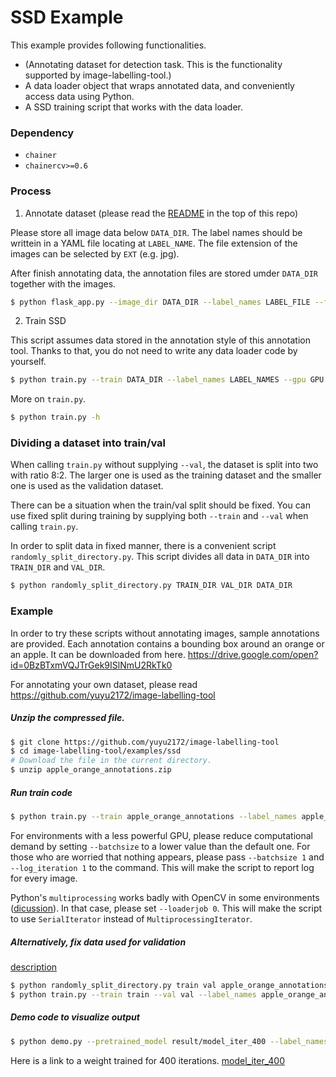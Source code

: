 # SSD Example


This example provides following functionalities.

+ (Annotating dataset for detection task. This is the functionality supported by image-labelling-tool.)
+ A data loader object that wraps annotated data, and conveniently access data using Python.
+ A SSD training script that works with the data loader.


### Dependency

+ `chainer`
+ `chainercv>=0.6`


### Process
1. Annotate dataset (please read the [README](https://github.com/yuyu2172/image-labelling-tool) in the top of this repo)

Please store all image data below `DATA_DIR`. The label names should be writtein in a YAML file locating at `LABEL_NAME`.
The file extension of the images can be selected by `EXT` (e.g. jpg).

After finish annotating data,
the annotation files are stored umder `DATA_DIR` together with the images.

```bash
$ python flask_app.py --image_dir DATA_DIR --label_names LABEL_FILE --file_ext EXT
```

2. Train SSD

This script assumes data stored in the annotation style of this annotation tool.
Thanks to that, you do not need to write any data loader code by yourself.

```bash
$ python train.py --train DATA_DIR --label_names LABEL_NAMES --gpu GPU
```

More on `train.py`.
```bash
$ python train.py -h
```


### Dividing a dataset into train/val
When calling `train.py` without supplying `--val`, the dataset is split into two with ratio 8:2.
The larger one is used as the training dataset and the smaller one is used as the validation dataset.

There can be a situation when the train/val split should be fixed.
You can use fixed split during training by supplying both `--train` and `--val` when calling `train.py`.

In order to split data in fixed manner, there is a convenient script `randomly_split_directory.py`.
This script divides all data in `DATA_DIR` into `TRAIN_DIR` and `VAL_DIR`.

```bash
$ python randomly_split_directory.py TRAIN_DIR VAL_DIR DATA_DIR
```


### Example

In order to try these scripts without annotating images, sample annotations are provided.
Each annotation contains a bounding box around an orange or an apple.
It can be downloaded from here.
https://drive.google.com/open?id=0BzBTxmVQJTrGek9ISlNmU2RkTk0

For annotating your own dataset, please read https://github.com/yuyu2172/image-labelling-tool

##### Unzip the compressed file.
```bash
$ git clone https://github.com/yuyu2172/image-labelling-tool
$ cd image-labelling-tool/examples/ssd
# Download the file in the current directory.
$ unzip apple_orange_annotations.zip
```

##### Run train code
```bash
$ python train.py --train apple_orange_annotations --label_names apple_orange_annotations/apple_orange_label_names.yml --val_iteration 100 --gpu GPU
```

For environments with a less powerful GPU, please reduce computational demand by setting `--batchsize` to a lower value than the default one.
For those who are worried that nothing appears, please pass `--batchsize 1` and `--log_iteration 1` to the command.
This will make the script to report log for every image.

Python's `multiprocessing` works badly with OpenCV in some environments ([dicussion](https://github.com/chainer/chainercv/issues/386#issuecomment-321485827)).
In that case, please set `--loaderjob 0`.
This will make the script to use `SerialIterator` instead of `MultiprocessingIterator`.

##### Alternatively, fix data used for validation
[description](https://github.com/yuyu2172/image-labelling-tool/tree/master/examples/ssd#dividing-dataset-into-trainval)
```bash
$ python randomly_split_directory.py train val apple_orange_annotations
$ python train.py --train train --val val --label_names apple_orange_annotations/apple_orange_label_names.yml --val_iteration 100  --gpu GPU
```

##### Demo code to visualize output

```bash
$ python demo.py --pretrained_model result/model_iter_400 --label_names apple_orange_annotations/apple_orange_label_names.yml apple_orange_annotations/Orange/frame0017.jpg
```

Here is a link to a weight trained for 400 iterations.
[model_iter_400](https://drive.google.com/file/d/0B8QTag5ixHD3NWVGN3FVZHVHdFU/view?usp=sharing)
